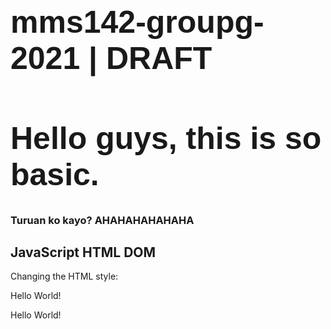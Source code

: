 # mms142-groupg-2021 | DRAFT 
<header>
<style>
h1 {
font-family: "Arial";
font-size: 50px;
}
</style>
</header>
<html>
<body>
  <h1> Hello guys, this is so basic. </h1>
  <h3> Turuan ko kayo? AHAHAHAHAHAHA </h3>
<h2>JavaScript HTML DOM</h2>
<p>Changing the HTML style:</p>


<p id="p1">Hello World!</p>
<p id="p2">Hello World!</p>




</body>
</html>

